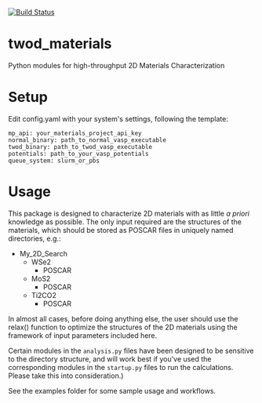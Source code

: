 [![Build Status](https://travis-ci.org/ashtonmv/twod_materials.svg?branch=master)](https://travis-ci.org/ashtonmv/twod_materials)

# twod_materials
Python modules for high-throughput 2D Materials Characterization

# Setup
Edit config.yaml with your system's settings, following the template:

```
mp_api: your_materials_project_api_key
normal_binary: path_to_normal_vasp_executable
twod_binary: path_to_twod_vasp_executable
potentials: path_to_your_vasp_potentials
queue_system: slurm_or_pbs
```

# Usage

This package is designed to characterize 2D materials with as little
*a priori* knowledge as possible. The only input required are the
structures of the materials, which should be stored as POSCAR files in
uniquely named directories, e.g.:

+ My_2D_Search
    + WSe2
        + POSCAR
    + MoS2
        + POSCAR
    + Ti2CO2
        + POSCAR

In almost all cases, before doing anything else, the user should use the
relax() function to optimize the structures of the 2D materials using
the framework of input parameters included here.

Certain modules in the `analysis.py` files have been designed to be
sensitive to the directory structure, and will work best if you've
used the corresponding modules in the `startup.py` files to run the
calculations. Please take this into consideration.)

See the examples folder for some sample usage and workflows.
